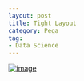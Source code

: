 ```yaml
---
layout: post
title: Tight Layout
category: Pega
tag:
- Data Science
---
```





[![image](https://jehyunlee.github.io/thumbnails/Python-DS/45_tightlayout_0.png)](https://jehyunlee.github.io/2020/11/26/Python-DS-45-tightlayout/)